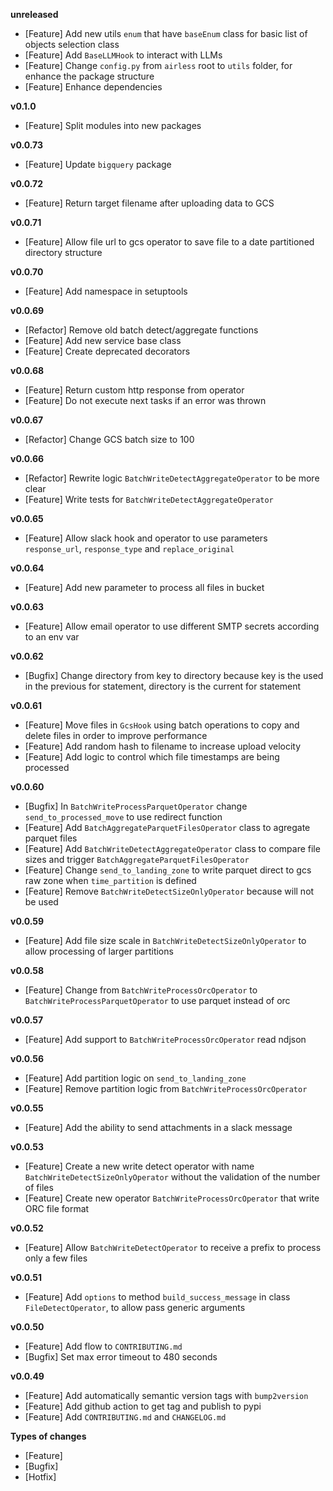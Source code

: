 
**unreleased**
- [Feature] Add new utils `enum` that have `baseEnum` class for basic list of objects selection class
- [Feature] Add `BaseLLMHook` to interact with LLMs
- [Feature] Change `config.py` from `airless` root to `utils` folder, for enhance the package structure
- [Feature] Enhance dependencies

**v0.1.0**
- [Feature] Split modules into new packages

**v0.0.73**
- [Feature] Update `bigquery` package

**v0.0.72**
- [Feature] Return target filename after uploading data to GCS

**v0.0.71**
- [Feature] Allow file url to gcs operator to save file to a date partitioned directory structure

**v0.0.70**
- [Feature] Add namespace in setuptools

**v0.0.69**
- [Refactor] Remove old batch detect/aggregate functions
- [Feature] Add new service base class
- [Feature] Create deprecated decorators

**v0.0.68**
- [Feature] Return custom http response from operator
- [Feature] Do not execute next tasks if an error was thrown

**v0.0.67**
- [Refactor] Change GCS batch size to 100

**v0.0.66**
- [Refactor] Rewrite logic `BatchWriteDetectAggregateOperator` to be more clear
- [Feature] Write tests for `BatchWriteDetectAggregateOperator`

**v0.0.65**
- [Feature] Allow slack hook and operator to use parameters `response_url`, `response_type` and `replace_original`

**v0.0.64**
- [Feature] Add new parameter to process all files in bucket

**v0.0.63**
- [Feature] Allow email operator to use different SMTP secrets according to an env var

**v0.0.62**
- [Bugfix] Change directory from key to directory because key is the used in the previous for statement, directory is the current for statement

**v0.0.61**
- [Feature] Move files in `GcsHook` using batch operations to copy and delete files in order to improve performance
- [Feature] Add random hash to filename to increase upload velocity
- [Feature] Add logic to control which file timestamps are being processed

**v0.0.60**
- [Bugfix] In `BatchWriteProcessParquetOperator` change `send_to_processed_move` to use redirect function
- [Feature] Add `BatchAggregateParquetFilesOperator` class to agregate parquet files
- [Feature] Add `BatchWriteDetectAggregateOperator` class to compare file sizes and trigger `BatchAggregateParquetFilesOperator`
- [Feature] Change `send_to_landing_zone` to write parquet direct to gcs raw zone when `time_partition` is defined
- [Feature] Remove `BatchWriteDetectSizeOnlyOperator` because will not be used

**v0.0.59**
- [Feature] Add file size scale in `BatchWriteDetectSizeOnlyOperator` to allow processing of larger partitions

**v0.0.58**
- [Feature] Change from `BatchWriteProcessOrcOperator` to `BatchWriteProcessParquetOperator` to use parquet instead of orc

**v0.0.57**
- [Feature] Add support to `BatchWriteProcessOrcOperator` read ndjson

**v0.0.56**
- [Feature] Add partition logic on `send_to_landing_zone`
- [Feature] Remove partition logic from `BatchWriteProcessOrcOperator`

**v0.0.55**
- [Feature] Add the ability to send attachments in a slack message

**v0.0.53**
- [Feature] Create a new write detect operator with name `BatchWriteDetectSizeOnlyOperator` without the validation of the number of files
- [Feature] Create new operator `BatchWriteProcessOrcOperator` that write ORC file format

**v0.0.52**
- [Feature] Allow `BatchWriteDetectOperator` to receive a prefix to process only a few files

**v0.0.51**
- [Feature] Add `options` to method `build_success_message` in class `FileDetectOperator`, to allow pass generic arguments

**v0.0.50**
- [Feature] Add flow to `CONTRIBUTING.md`
- [Bugfix] Set max error timeout to 480 seconds

**v0.0.49**
- [Feature] Add automatically semantic version tags with `bump2version`
- [Feature] Add github action to get tag and publish to pypi
- [Feature] Add `CONTRIBUTING.md` and `CHANGELOG.md`

**Types of changes**
- [Feature]
- [Bugfix]
- [Hotfix]